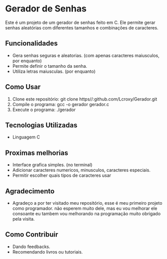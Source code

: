 # Gerador de Senhas

Este é um projeto de um gerador de senhas feito em C. Ele permite gerar senhas aleatórias com diferentes tamanhos e combinações de caracteres.

## Funcionalidades

- Gera senhas seguras e aleatorias. (com apenas caracteres maiusculos, por enquanto)
- Permite definir o tamanho da senha.
- Utiliza letras maiusculas. (por enquanto)

## Como Usar

1. Clone este repositório: git clone https//:github.com/Lcroxy/Gerador.git
2. Compile o programa: gcc -o gerador gerador.c
3. Execute o programa: ./gerador

## Tecnologias Utilizadas

- Linguagem C

## Proximas melhorias

- Interface grafica simples. (no terminal)
- Adicionar caracteres numericos, minusculos, caracteres especiais.
- Permitir escolher quais tipos de caracteres usar

## Agradecimento

- Agradeço a por ter visitado meu repositório, esse é meu primeiro projeto como programador. não esperem muito dele, mas eu vou melhorar ele consoante eu tambem vou melhorando na programação muito obrigado pela visita.

## Como Contribuir 

- Dando feedbacks.
- Recomendando livros ou tutoriais.
